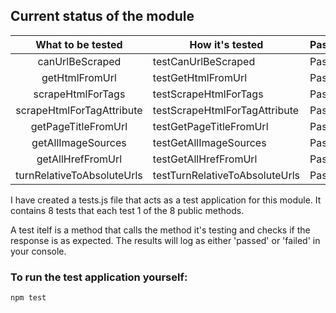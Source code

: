 
## Current status of the module

|      What to be tested     | How it's tested                | Passed/Failed |
|:--------------------------:|--------------------------------|---------------|
| canUrlBeScraped            | testCanUrlBeScraped            | Passed        |
| getHtmlFromUrl             | testGetHtmlFromUrl             | Passed        |
| scrapeHtmlForTags          | testScrapeHtmlForTags          | Passed        |
| scrapeHtmlForTagAttribute  | testScrapeHtmlForTagAttribute  | Passed        |
| getPageTitleFromUrl        | testGetPageTitleFromUrl        | Passed        |
| getAllImageSources         | testGetAllImageSources         | Passed        |
| getAllHrefFromUrl          | testGetAllHrefFromUrl          | Passed        |
| turnRelativeToAbsoluteUrls | testTurnRelativeToAbsoluteUrls | Passed        |

 I have created a tests.js file that acts as a test application for this module. It contains 8 tests that each test 1 of the 8 public methods. 

A test itelf is a method that calls the method it's testing and checks if the response is as expected. The results will log as either 'passed' or 'failed' in your console.

###  To run the test application yourself:

``` 
npm test
```
